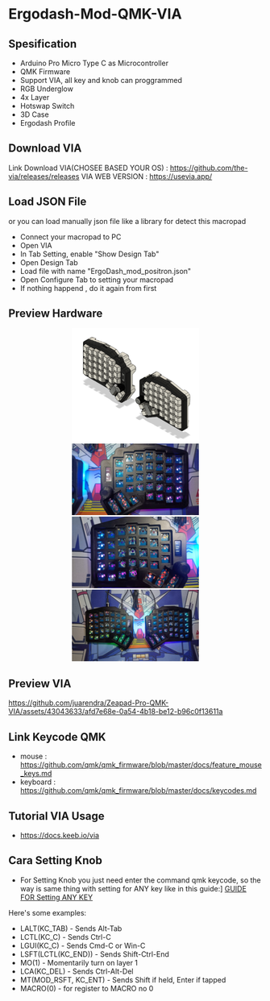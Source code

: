 # Ergodash-Mod-QMK-VIA

## Spesification
- Arduino Pro Micro Type C as Microcontroller
- QMK Firmware
- Support VIA, all key and knob can proggrammed
- RGB Underglow
- 4x Layer 
- Hotswap Switch
- 3D Case 
- Ergodash Profile

## Download VIA
Link Download VIA(CHOSEE BASED YOUR OS) : https://github.com/the-via/releases/releases
VIA WEB VERSION : https://usevia.app/


## Load JSON File
or you can load manually json file like a library for detect this macropad
- Connect your macropad to PC
- Open VIA
- In Tab Setting, enable "Show Design Tab"
- Open Design Tab
- Load file with name "ErgoDash_mod_positron.json" 
- Open Configure Tab to setting your macropad
- If nothing happend , do it again from first 

## Preview Hardware
<p align="center">
  <img src="DOC/HARDWARE/ergodash2.png" width="50%" height="50%">
  <img src="DOC/HARDWARE/ergodash4.jpeg" width="50%" height="50%">
  <img src="DOC/HARDWARE/ergodash5.jpeg" width="50%" height="50%">
  <img src="DOC/HARDWARE/ergodash6.jpeg" width="50%" height="50%">
</p>

## Preview VIA

https://github.com/juarendra/Zeapad-Pro-QMK-VIA/assets/43043633/afd7e68e-0a54-4b18-be12-b96c0f13611a

## Link Keycode QMK
- mouse : https://github.com/qmk/qmk_firmware/blob/master/docs/feature_mouse_keys.md
- keyboard : https://github.com/qmk/qmk_firmware/blob/master/docs/keycodes.md

## Tutorial VIA Usage
- https://docs.keeb.io/via

## Cara Setting Knob
- For Setting Knob you just need enter the command qmk keycode, so the way is same thing with setting for ANY key like in this guide:]
[GUIDE FOR Setting ANY KEY](https://docs.keeb.io/via)

Here's some examples:

- LALT(KC_TAB) - Sends Alt-Tab
- LCTL(KC_C) - Sends Ctrl-C
- LGUI(KC_C) - Sends Cmd-C or Win-C
- LSFT(LCTL(KC_END)) - Sends Shift-Ctrl-End
- MO(1) - Momentarily turn on layer 1
- LCA(KC_DEL) - Sends Ctrl-Alt-Del
- MT(MOD_RSFT, KC_ENT) - Sends Shift if held, Enter if tapped
- MACRO(0) - for register to MACRO no 0


